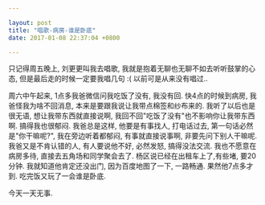 ```yaml
---

layout: post
title: "唱歌-病房-谁是卧底"
date: 2017-01-08 22:37:04 +0800

---
```


只记得周五晚上, 刘更更叫我去唱歌, 我就是抱着无聊也无聊不如去听听鼓掌的心态, 但是最后走的时候一定要我唱几句 :( 以前可是从来没有唱过..

周六中午起来, 1点多我爸微信问我吃饭了没有, 我没有回. 快4点的时候到病房, 我爸怪我为啥不回消息, 本来是要跟我说让我带点棉签和纱布来的. 
我听了以后也是很无语, 想让我带东西就直接说啊, 我回不回"吃饭了没有"也不影响你让我带东西啊. 搞得我也很郁闷.
我爸总是这样, 他要是有事找人, 打电话过去, 第一句话必然是"你干嘛呢?", 我在旁边听着都郁闷, 有事就直接说事啊, 非要先问下别人干嘛呢.
我爸又是不肯认错的人, 有人要说他不好, 必然发怒, 搞得没法交流.
我也不愿意在病房多待, 直接去五角场和同学聚会去了. 
杨区说已经在出租车上了,有些堵, 要20分钟. 我就知道他肯定还没出门, 因为百度地图了一下, 一路畅通. 果然他7点多才到.
吃完饭又玩了一会谁是卧底.

今天一天无事.
